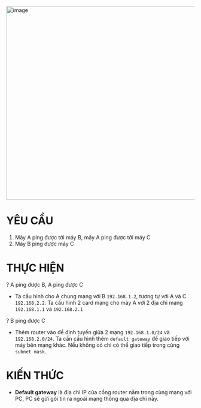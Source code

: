 <img width="784" height="516" alt="image" src="https://github.com/user-attachments/assets/04639e3f-2eb3-46a7-bc55-402abb10d879" />

# YÊU CẦU
1. Máy A ping được tới máy B,  máy A ping được tới máy C
2. Máy B ping được máy C

# THỰC HIỆN
? A ping được B, A ping được C
- Ta cấu hình cho A chung mạng với B `192.168.1.2`, tương tự với A và C `192.168.2.2`. Ta cấu hình 2 card mạng cho máy A với 2 địa chỉ mạng `192.168.1.1` và `192.168.2.1`

? B ping được C
- Thêm router vào để định tuyến giữa 2 mạng `192.168.1.0/24` và `192.168.2.0/24`. Ta cần cấu hình thêm `default gateway` để giao tiếp với máy bên mạng khác. Nếu không có chỉ có thể giao tiếp trong cùng `subnet mask`.

# KIẾN THỨC
- **Default gateway** là địa chỉ IP của cổng router nằm trong cùng mạng với PC, PC sẽ gửi gói tin ra ngoài mạng thông qua địa chỉ này.
